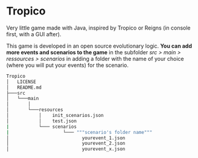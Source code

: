 # Tropico
Very little game made with Java, inspired by Tropico or Reigns (in console first, with a GUI after).

This game is developed in an open source evolutionary logic. 
**You can add more events and scenarios to the game** in the subfolder *src > main > ressources > scenarios*
in adding a folder with the name of your choice (where you will put your events) for the scenario. 

```Bash
Tropico
│   LICENSE
│   README.md
├───src
│   └───main
│       │
│       └───resources
│           │    init_scenarios.json
│           │    test.json
|           └─── scenarios   
|                    └─── """scenario's folder name"""
│                           yourevent_1.json
│                           yourevent_2.json
│                           yourevent_x.json
```

